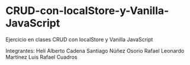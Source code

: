 # CRUD-con-localStore-y-Vanilla-JavaScript
Ejercicio en clases CRUD con localStore y Vanilla JavaScript

Integrantes:
  Helí Alberto Cadena
  Santiago Núñez Osorio
  Rafael Leonardo Martínez
  Luis Rafael Cuadros
